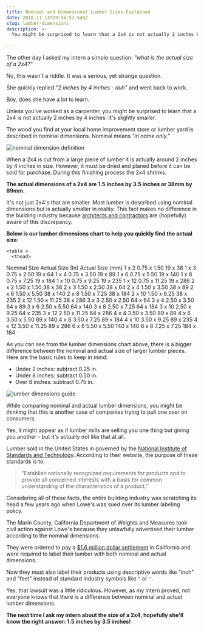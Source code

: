 ```yaml
---
title: Nominal and Dimensional Lumber Sizes Explained
date: 2018-11-13T19:56:57.549Z
slug: lumber-dimensions
description: >-
  You might be surprised to learn that a 2x4 is not actually 2 inches by 4 inches. Our lumber dimensions chart explains nominal vs actual lumber sizes.
  
---
```

The other day I asked my intern a simple question: <em>"what is the actual size of a 2x4?"</em>



No, this wasn't a riddle. It was a serious, yet strange question.



She quickly replied <em>"2 inches by 4 inches - duh"</em> and went back to work.



Boy, does she have a lot to learn.



Unless you've worked as a carpenter, you might be surprised to learn that a 2x4 is not actually 2 inches by 4 inches. It's slightly smaller.



The wood you find at your local home improvement store or lumber yard is described in nominal dimensions. Nominal means <em>"in name only."</em> 



<img src="https://www.doorwaysmagazine.com/wp-content/uploads/nominal_dimension_definition.jpg" alt="nominal dimension definition" />



When a 2x4 is cut from a large piece of lumber it is actually around 2 inches by 4 inches in size. However, it must be dried and planed before it can be sold for purchase. During this finishing process the 2x4 shrinks.



<strong>The actual dimensions of a 2x4 are 1.5 inches by 3.5 inches or 38mm by 89mm.</strong>



It's not just 2x4's that are smaller. Most lumber is described using nominal dimensions but is actually smaller in reality. This fact makes no difference in the building industry because <a href="https://www.doorwaysmagazine.com/how-to-design-your-own-house/" target="_blank">architects and contractors</a> are (hopefully) aware of this discrepancy.



<strong>Below is our lumber dimensions chart to help you quickly find the actual size:</strong>



    <table >
      <thead>

<tr>
  <th >Nominal Size</th>
  <th >Actual Size (In)</th>
  <th >Actual Size (mm)</th>
</tr>

</thead>

 <tbody >
        <tr>
          <td>1 x 2</td>
          <td>0.75 x 1.50</td>
          <td>19 x 38</td>
  </tr>

<tr>
  <td>1 x 3</td>
  <td>0.75 x 2.50</td>
  <td>19 x 64</td>
</tr>

<tr>
  <td>1 x 4</td>
  <td>0.75 x 3.50</td>
  <td>19 x 89</td>
</tr>

<tr>
  <td>1 x 6</td>
  <td>0.75 x 5.50</td>
  <td>19 x 140</td>
</tr>

<tr>
  <td>1 x 8</td>
  <td>0.75 x 7.25</td>
  <td>19 x 184</td>
</tr>

<tr>
  <td>1 x 10</td>
  <td>0.75 x 9.25</td>
  <td>19 x 235</td>
</tr>

<tr>
  <td>1 x 12</td>
  <td>0.75 x 11.25</td>
  <td>19 x 286</td>
</tr>

<tr>
  <td>2 x 2</td>
  <td>1.50 x 1.50</td>
  <td>38 x 38</td>
</tr>

<tr>
  <td>2 x 3</td>
  <td>1.50 x 2.50</td>
  <td>38 x 64</td>
</tr>

<tr>
  <td>2 x 4</td>
  <td>1.50 x 3.50</td>
  <td>38 x 89</td>
</tr>

<tr>
  <td>2 x 6</td>
  <td>1.50 x 5.50</td>
  <td>38 x 140</td>
</tr>

<tr>
  <td>2 x 8</td>
  <td>1.50 x 7.25</td>
  <td>38 x 184</td>
</tr>

<tr>
  <td>2 x 10</td>
  <td>1.50 x 9.25</td>
  <td>38 x 235</td>
</tr>

<tr>
  <td>2 x 12</td>
  <td>1.50 x 11.25</td>
  <td>38 x 286</td>
</tr>

<tr>
  <td>3 x 3</td>
  <td>2.50 x 2.50</td>
  <td>64 x 64</td>
</tr>

<tr>
  <td>3 x 4</td>
  <td>2.50 x 3.50</td>
  <td>64 x 89</td>
</tr>

<tr>
  <td>3 x 6</td>
  <td>2.50 x 5.50</td>
  <td>64 x 140</td>
</tr>

<tr>
  <td>3 x 8</td>
  <td>2.50 x 7.25</td>
  <td>64 x 184</td>
</tr>

<tr>
  <td>3 x 10</td>
  <td>2.50 x 9.25</td>
  <td>64 x 235</td>
</tr>

<tr>
  <td>3 x 12</td>
  <td>2.50 x 11.25</td>
  <td>64 x 286</td>
</tr>

<tr>
  <td>4 x 4</td>
  <td>3.50 x 3.50</td>
  <td>89 x 89</td>
</tr>

<tr>
  <td>4 x 6</td>
  <td>3.50 x 5.50</td>
  <td>89 x 140</td>
</tr>

<tr>
  <td>4 x 8</td>
  <td>3.50 x 7.25</td>
  <td>89 x 184</td>
</tr>

<tr>
  <td>4 x 10</td>
  <td>3.50 x 9.25</td>
  <td>89 x 235</td>
</tr>

<tr>
  <td>4 x 12</td>
  <td>3.50 x 11.25</td>
  <td>89 x 286</td>
</tr>

<tr>
  <td>6 x 6</td>
  <td>5.50 x 5.50</td>
  <td>140 x 140</td>
</tr>

<tr>
  <td>8 x 8</td>
  <td>7.25 x 7.25</td>
  <td>184 x 184</td>
</tr>

</tbody>

</table>
</div>
</div>

As you can see from the lumber dimensions chart above, there is a bigger difference between the nominal and actual size of larger lumber pieces. Here are the basic rules to keep in mind:



<ul>

<li>Under 2 inches: subtract 0.25 in.</li>

<li>Under 8 inches: subtract 0.50 in.</li>

<li>Over 8 inches: subtract 0.75 in.</li>

</ul>



<img src="https://www.doorwaysmagazine.com/wp-content/uploads/lumber_dimensions_guide.jpg" alt="lumber dimensions guide" />



While comparing nominal and actual lumber dimensions, you might be thinking that this is another case of companies trying to pull one over on consumers. 



Yes, it might appear as if lumber mills are selling you one thing but giving you another - but it's actually not like that at all.



Lumber sold in the United States in governed by the <a href="http://gsi.nist.gov/global/index.cfm/L1-5/L2-44/A-355" target="_blank">National Institute of Standards and Technology</a>. According to their website, the purpose of these standards is to:



<blockquote>"Establish nationally recognized requirements for products and to provide all concerned interests with a basis for common understanding of the characteristics of a product."</blockquote>



Considering all of these facts, the entire building industry was scratching its head a few years ago when Lowe's was sued over its lumber labeling policy. 



The Marin County, California Department of Weights and Measures took civil action against Lowe's because they unlawfully advertised their lumber according to the nominal dimensions.



They were ordered to pay a <a href="https://www.fool.com/investing/general/2014/09/18/lowes-hit-over-the-head-with-a-2x4.aspx" target="_blank">$1.6 million dollar settlement</a> in California and were required to label their lumber with both nominal and actual dimensions.



Now they must also label their products using descriptive words like "inch" and "feet" instead of standard industry symbols like <code>"</code> or <code>'</code>.



Yes, that lawsuit was a little ridiculous. However, as my intern proved, not everyone knows that there is a difference between nominal and actual lumber dimensions. 



<strong>The next time I ask my intern about the size of a 2x4, hopefully she'll know the right answer: 1.5 inches by 3.5 inches!</strong>
